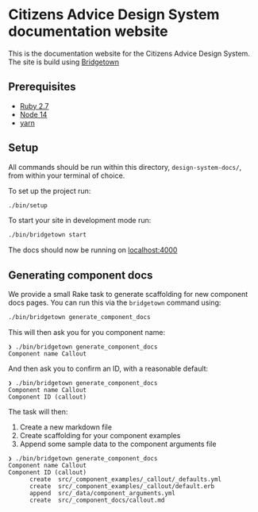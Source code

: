 # Citizens Advice Design System documentation website

This is the documentation website for the Citizens Advice Design System. The site is build using [Bridgetown](https://www.bridgetownrb.com/)

## Prerequisites

- [Ruby 2.7](https://www.ruby-lang.org/en/downloads/)
- [Node 14](https://nodejs.org)
- [yarn](https://yarnpkg.com/getting-started/install)

## Setup

All commands should be run within this directory, `design-system-docs/`, from within your terminal of choice.

To set up the project run:

```sh
./bin/setup
```

To start your site in development mode run:

```sh
./bin/bridgetown start
```

The docs should now be running on [localhost:4000](https://localhost:4000/)

## Generating component docs

We provide a small Rake task to generate scaffolding for new component docs pages. You can run this via the `bridgetown` command using:

```sh
./bin/bridgetown generate_component_docs
```

This will then ask you for you component name:

```
❯ ./bin/bridgetown generate_component_docs
Component name Callout
```

And then ask you to confirm an ID, with a reasonable default:

```
❯ ./bin/bridgetown generate_component_docs
Component name Callout
Component ID (callout)
```

The task will then:

1. Create a new markdown file
2. Create scaffolding for your component examples
3. Append some sample data to the component arguments file

```
❯ ./bin/bridgetown generate_component_docs
Component name Callout
Component ID (callout)
      create  src/_component_examples/_callout/_defaults.yml
      create  src/_component_examples/_callout/default.erb
      append  src/_data/component_arguments.yml
      create  src/_component_docs/callout.md
```
